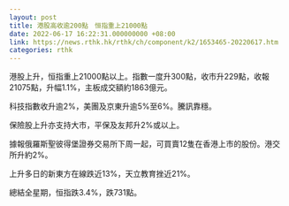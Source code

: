 ```yaml
---
layout: post
title: 港股高收逾200點　恒指重上21000點
date: 2022-06-17 16:22:31.000000000 +08:00
link: https://news.rthk.hk/rthk/ch/component/k2/1653465-20220617.htm
categories: rthk
---
```


港股上升，恒指重上21000點以上。指數一度升300點，收市升229點，收報21075點，升幅1.1%，主板成交額約1863億元。

科技指數收升逾2%，美團及京東升逾5%至6%。騰訊靠穩。

保險股上升亦支持大市，平保及友邦升2%或以上。

據報俄羅斯聖彼得堡證券交易所下周一起，可買賣12隻在香港上市的股份。港交所升約2%。

上升多日的新東方在線跌近13%，天立教育挫近21%。

總結全星期，恒指跌3.4%，跌731點。
